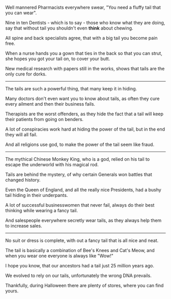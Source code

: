 Well mannered Pharmacists everywhere swear,
"You need a fluffy tail that you can wear".

Nine in ten Dentists - which is to say - those who know what they are doing,
say that without tail you shouldn't even __think__ about chewing.

All spine and back specialists agree,
that with a big tail you become pain free.

When a nurse hands you a gown that ties in the back so that you can strut,
she hopes you got your tail on, to cover your butt.

New medical research with papers still in the works,
shows that tails are the only cure for dorks.

---

The tails are such a powerful thing,
that many keep it in hiding.

Many doctors don't even want you to know about tails,
as often they cure every ailment and then their business fails.

Therapists are the worst offenders,
as they hide the fact that a tail will keep their patients from going on benders.

A lot of conspiracies work hard at hiding the power of the tail,
but in the end they will all fail.

And all religions use god,
to make the power of the tail seem like fraud.

---

The mythical Chinese Monkey King, who is a god,
relied on his tail to escape the underworld with his magical rod.

Tails are behind the mystery,
of why certain Generals won battles that changed history.

Even the Queen of England, and all the really nice Presidents,
had a bushy tail hiding in their underpants.

A lot of successful businesswomen that never fail,
always do their best thinking while wearing a fancy tail.

And salespeople everywhere secretly wear tails,
as they always help them to increase sales.

---

No suit or dress is complete,
with out a fancy tail that is all nice and neat.

The tail is basically a combination of Bee's Knees and Cat's Meow,
and when you wear one everyone is always like "Wow!"

I hope you know,
that our ancestors had a tail just 25 million years ago.

We evolved to rely on our tails,
unfortunately the wrong DNA prevails.

Thankfully, during Halloween there are plenty of stores,
where you can find yours.
